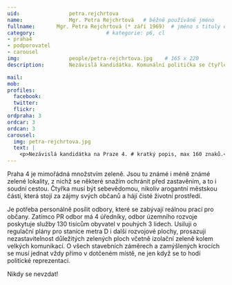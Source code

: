 ```yaml
---
uid:                petra.rejchrtova
name:               Mgr. Petra Rejchrtová  	# běžně používáné jméno
fullname: 	    Mgr. Petra Rejchrtová (* září 1969)  # jméno s tituly etc.
category:                       # kategorie: p6, cl
- praha4
- podporovatel
- carousel
img: 		        people/petra-rejchrtova.jpg    # 165 x 220
description:        Nezávislá kandidátka. Komunální politička se čtyřletou praxí neuvolněné zastupitelky. Usiluje o regulační plány pro stanice metra D i další rozvojové plochy, prosazuje nezastavitelnost důležitých zelených ploch včetně izolační zeleně kolem velkých komunikací.	

mail:
mob: 			
profiles:
  facebook:
  twitter: 
  flickr: 
ordpraha: 3
ordcar: 3
ordcan: 3
carousel:
  img: petra-rejchrtova.jpg
  text: |
    <p>Nezávislá kandidátka na Praze 4. # kratký popis, max 160 znaků.</p>
---
```


Praha 4 je mimořádná množstvím zeleně. Jsou tu známé i méně známé zelené lokality, z nichž se některé snažím ochránit před zastavěním, a to i soudní cestou. Čtyřka musí být sebevědomou, nikoliv arogantní městskou částí, která stojí za zájmy svých občanů a hájí čisté životní prostředí.

Je potřeba personálně posílit odbory, které se zabývají reálnou prací pro občany. Zatímco PR odbor má 4 úředníky, odbor územního rozvoje poskytuje služby 130 tisícům obyvatel v pouhých 3 lidech. Usiluji o regulační plány pro stanice metra D i další rozvojové plochy, prosazuji nezastavitelnost důležitých zelených ploch včetně izolační zeleně kolem velkých komunikací. O všech stavebních záměrech a zamýšlených krocích se musí jednat vždy přímo v dotčeném místě, ne jen když se to hodí politické reprezentaci. 

Nikdy se nevzdat!


